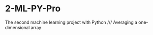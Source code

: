 # 2-ML-PY-Pro
The second machine learning project with Python /// Averaging a one-dimensional array
